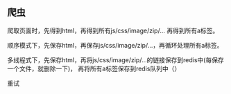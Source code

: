 #

## 爬虫

爬取页面时，先得到html，再得到所有js/css/image/zip/... 再得到所有a标签。

顺序模式下，先保存html，再保存js/css/image/zip/...，再循环处理所有a标签。

多线程式下，先保存html，再将js/css/image/zip/...的链接保存到redis中(每保存一个文件，就删除一下)，
再将所有a标签保存到redis队列中（）

重试
